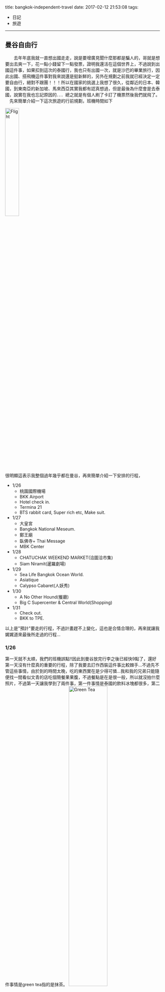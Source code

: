title: bangkok-independent-travel
date: 2017-02-12 21:53:08
tags:
- 日記
- 旅遊


---

## 曼谷自由行
　　去年年底我就一直想出國走走，說是要增廣見聞什麼那都是騙人的，哥就是想要出去爽一下，花一點小錢留下一點發票，證明我還活在這個世界上，不過說到出國這件事，如果扣到這次的泰國行，我也只有出國一次，就是沙巴的畢業旅行，因此出國、搭飛機這件事對我來說還是挺新鮮的，另外在規劃之前我就已經決定一定要自由行，絕對不跟團！！！所以在國家的挑選上我想了很久，從鄰近的日本、韓國，到東南亞的新加坡、馬來西亞其實我都有認真想過，但是最後為什麼會是去泰國，說實在我也忘記原因的．．．總之就是有個人刷了卡訂了機票然後我們就飛了。
  　先來簡單介紹一下這次旅遊的行前規劃，班機時間如下
   
   <img src="{% asset_path IMG_0480.PNG %}" width="30%" alt="Flight" title="Flight">
   
很明顯這表示我整個過年幾乎都在曼谷，再來簡單介紹一下安排的行程，
- 1/26
	- 桃園國際機場
	- BKK Airport
	- Hotel check in.
	- Termina 21
	- BTS rabbit card, Super rich etc, Make suit.
- 1/27
	- 大皇宮
	- Bangkok National Meseum.
	- 鄭王廟 
	- 臥佛寺+ Thai Message
	- MBK Center
- 1/28
	- CHATUCHAK WEEKEND MARKET(洽圖洽市集)
	- Siam Niramit(暹羅劇場)
- 1/29
	- Sea Life Bangkok Ocean World.
	- Asiatique
	- Calypso Cabaret(人妖秀)
- 1/30
	- A No Other Hound(餐廳)
	- Big C Supercenter & Central World(Shopping)
- 1/31
	- Check out.
	- BKK to TPE.
  
以上是"預計"要走的行程，不過計畫趕不上變化，這也是合情合理的，再來就讓我娓娓道來最後所走過的行程...

### 1/26
第一天就不太順，我們的班機誤點!!因此到曼谷放完行李之後已經快9點了，還好第一天沒有什麼真的重要的行程，除了我要去訂作西裝這件事比較棘手...不過先不管這些事情，由於到的時間太晚，吃的東西實在是少得可憐...我和我的兄弟只能隨便找一間看似文青的店吃個簡餐果果腹，不過餐點是在是很一般，所以就沒拍什麼照片，不過第一天讓我學到了兩件事，第一件事情是泰國的飲料冰塊都很多，第二件事情是green tea指的是抹茶。
   <img src="{% asset_path IMG_0490.JPG %}" width="50%" alt="Green Tea" title="Green Tea">
       
### 1/27
嚴格說起來這才是真的第一天行程!!一早起來我和我的煊地就坐上BTS，出發前往Saphan Taksin站，再轉搭接駁船，這邊有個小插曲，就是一個long tail boat的拉客業者，會用很不標準的中文說出"大皇宮"，起初一聽到關鍵字我也是滿開心的，不過仔細思考一下覺得事有蹊俏，這長尾船的價格實在是太貴了，而且最好是有官方的快捷船(express boat)有需要招攬客人的道理，所以我看了一眼就回頭，差點就要被海薛一頓。話說我們去的時間是泰皇剛去世沒多久，因此全國上下都還是瀰漫著一股哀傷的感覺，尤其是越接近大皇宮越能感受這低迷的氣氛，所以我們的穿著自然也跟著肅穆了起來，由於網路上並沒有看到大皇宮的套票，所以我們只好現場排隊購買，一套500說真的有點小貴，誰叫我們是觀光客呢?
   <img src="{% asset_path IMG_0498.JPG %}" width="50%" alt="Grand Palace ticket" title="Grand Palace ticket">
    大皇宮這整個景點感覺就是給人拍照用的，裡面的建築物除了奢華我想不到太多形容詞，直接看照片吧
   <img src="{% asset_path IMG_0503.JPG %}" width="50%" alt="Grand Palace" title="Grand Palace">
   <img src="{% asset_path IMG_0507.JPG %}" width="50%" alt="Grand Palace" title="Grand Palace">
   <img src="{% asset_path IMG_0510.JPG %}" width="50%" alt="Grand Palace" title="Grand Palace">
   <img src="{% asset_path IMG_0511.JPG %}" width="50%" alt="Grand Palace" title="Grand Palace">
   <img src="{% asset_path IMG_0518.JPG %}" width="50%" alt="Grand Palace" title="Grand Palace">
   <img src="{% asset_path IMG_0520.JPG %}" width="50%" alt="Grand Palace" title="Grand Palace">
   <img src="{% asset_path IMG_0526.JPG %}" width="50%" alt="Grand Palace" title="Grand Palace">
   <img src="{% asset_path IMG_0539.JPG %}" width="50%" alt="Grand Palace" title="Grand Palace">
說真的這大皇宮還真是大，一個進去繞個一圈都要花一兩個小時，走著走著肚子也餓了，聽同事說泰國什麼都好吃，不用特別跑去餐廳，因此我就隨便找了一間麵攤做進去，比手畫腳指著碗裡的東西，老闆就送上來
   <img src="{% asset_path IMG_0544.JPG %}" width="50%" alt="Noodles" title="Noodles">
   <img src="{% asset_path IMG_0545.JPG %}" width="50%" alt="Noodles" title="Noodles">
   <img src="{% asset_path IMG_0546.JPG %}" width="50%" alt="Noodles" title="Noodles">

說真的挺好吃的，不論是湯頭還是麵，重點是他媽的有夠便宜，兩個人才吃80泰銖，吃完之後繼續下一個景點，就是曼谷博物館，話說這天運氣有點好，曼谷博物館免費入場!!不過這個博物館和我印象中的不太一樣，哪裡不一樣呢，在台灣的博物館大多都是一棟建築物，但是這裡是好幾個館所組成我覺得應該可以叫做是博物館公園吧，這裡所展覽的東西非常的多樣，有的館陳列佛陀文物，有的則是展覽泰國皇室以前生活的器具，甚至還有展出一些史前的文物，這裡的東西非常多樣化，如果要走完我想應該要花個4小時以上才有可能，畢竟我是用走馬看花的方式看都花了快3小時，重點是有沒有看超過一半我都不知道...
   <img src="{% asset_path IMG_0552.JPG %}" width="50%" alt="National Meseum" title="National Meseum">
   <img src="{% asset_path IMG_0553.JPG %}" width="50%" alt="National Meseum" title="National Meseum">
   <img src="{% asset_path IMG_0554.JPG %}" width="50%" alt="National Meseum" title="National Meseum">
   <img src="{% asset_path IMG_0567.JPG %}" width="50%" alt="National Meseum" title="National Meseum">
   <img src="{% asset_path IMG_0573.JPG %}" width="50%" alt="National Meseum" title="National Meseum">
   <img src="{% asset_path IMG_0577.JPG %}" width="50%" alt="National Meseum" title="National Meseum">
   <img src="{% asset_path IMG_0580.JPG %}" width="50%" alt="National Meseum" title="National Meseum">
   <img src="{% asset_path IMG_0582.JPG %}" width="50%" alt="National Meseum" title="National Meseum">
   <img src="{% asset_path IMG_0587.JPG %}" width="50%" alt="National Meseum" title="National Meseum">
   <img src="{% asset_path IMG_0588.JPG %}" width="50%" alt="National Meseum" title="National Meseum">
說真的逛完博物館我腳已經痠到爆炸，第一天行程幾乎都是在走路啊!!!再來準備前進下一個景點臥佛寺，坦白說看了一堆佛頭和各種雕像，又要再去看佛我真的是有點暈，不過計劃都訂了就只好繼續執行下去，由於我和我兄弟兩個腳都瀕臨崩潰的狀態，於是乎我提議搭個計程車吧，一上車我們就用英文加google地圖給司機大哥看，他點點頭說沒問題，討價還價後敲定價格就出發，雖然我們兩個很累，不過看著司機開的方向離google目的地越來越遠，我們兩個開始擔心了起來，結果最後下車的地方是鄭王廟(wtf...)，雖然也是我們預定地景點之一，不過我兄弟自此再也不敢搭計程車...
    話說來到鄭王廟有點可惜，剛好遇到在整修，所以沒有什麼可看性，因此晃一晃拍個兩張照片我們就要前往臥佛寺，
   <img src="{% asset_path IMG_0594.JPG %}" width="50%" alt="Wat Arun" title="Wat Arun">
   <img src="{% asset_path IMG_0598.JPG %}" width="50%" alt="Wat Arun" title="Wat Arun">
   <img src="{% asset_path IMG_0606.JPG %}" width="50%" alt="Wat Arun" title="Wat Arun">

由於鄭王廟就在臥佛寺對岸，所以我們就直接搭接駁船過去，印象中很便宜大概6泰銖，下了船我肚子有點餓，所以就隨手買了椰子冰吃，口味還算是OK，
   <img src="{% asset_path IMG_0615.JPG %}" width="50%" alt="Wat Arun" title="Coconut ice cream">
    
接著朝臥佛寺的方向邊吃邊前進，一到入口乾又要買票...一整天都在買票，我都有點不想進去了，不過既然都來了我想沒進去之後我可能會後悔吧，在看到之前我心裡想大佛不過就那樣，為什一定要看呢?看到之後我必須說，真他媽的有夠大...值得去看一下，
   <img src="{% asset_path IMG_0619.JPG %}" width="50%" alt="Wat Pho" title="Wat Pho">
   <img src="{% asset_path IMG_0622.JPG %}" width="50%" alt="Wat Pho" title="Wat Pho">
   <img src="{% asset_path IMG_0632.JPG %}" width="50%" alt="Wat Pho" title="Wat Pho">
   <img src="{% asset_path IMG_0633.JPG %}" width="50%" alt="Wat Pho" title="Wat Pho">

由於，走了一整天下來，我們兩個腳痠到受不了，另外據說這裡的Thai Message十分了得，所以看完大佛之後我們就決定直接去按摩吧。按摩完之後就準備回程了，在行程表上還有一件事情就是要去MBK Center，在BTS上我看著我要做西裝的店家營業時間，乾!!!居然只營業到20:30，看看時間我想到Nana站可能是19:45上下，所以我就暫時和我兄弟分道揚鑣，他去他的MBK Center，我去我的西服店，
   <img src="{% asset_path IMG_0909.JPG %}" width="50%" alt="CROWN" title="CROWN">
在簡單問完價格後，我就決定並開始和我的裁縫師討論要怎麼樣的款式，還好我之前有先把一些喜歡的樣式放在pinterest上面，因此討論起來沒有太多的問題，量完尺寸之後便告知明天可以來試套，由於弄完之後時間也不早了，索性就回到住處結束第一天的行程.... to be continue.
    
    
    
    

